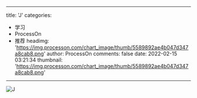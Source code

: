
---
title: 'J'
categories: 
 - 学习
 - ProcessOn
 - 推荐
headimg: 'https://img.processon.com/chart_image/thumb/5589892ae4b047d347a8cab8.png'
author: ProcessOn
comments: false
date: 2022-02-15 03:21:34
thumbnail: 'https://img.processon.com/chart_image/thumb/5589892ae4b047d347a8cab8.png'
---

<div>   
<img class="thumb" alt="J" src="https://img.processon.com/chart_image/thumb/5589892ae4b047d347a8cab8.png" referrerpolicy="no-referrer">
<p></p>  
</div>
            